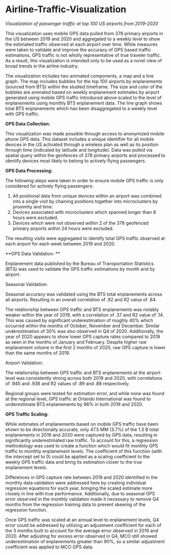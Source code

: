 # Airline-Traffic-Visualization
_Visualization of passenger traffic at top 100 US airports from 2019-2020_

This visualization uses mobile GPS data pulled from 378 primary airports in the US between 2019 and 2020 and aggregated to a weekly level to show the estimated traffic observed at each airport over time. While measures were taken to validate and improve the accuracy of GPS based traffic estimations, GPS traffic is not wholly representative of true traveler traffic. As a result, this visualization is intended only to be used as a novel view of broad trends in the airline industry.

The visualization includes two animated components, a map and a line graph. The map includes bubbles for the top 100 airports by enplanements (sourced from BTS) within the studied timeframe. The size and color of the bubbles are animated based on weekly enplanement estimates by airport generated using mobile GPS traffic introduced above scaled to the level of enplanements using monthly BTS enplanement data. The line graph shows total BTS enplanements which has been disaggregated to a weekly level with GPS traffic.


**GPS Data Collection:**

This visualization was made possible through access to anonymized mobile phone GPS data. This dataset includes a unique identifier for all mobile devices in the US activated through a wireless plan as well as its position through time (indicated by latitude and longitude). Data was pulled via spatial query within the geofences of 378 primary airports and processed to identify devices most likely to belong to actively flying passengers. 


**GPS Data Processing:**

The following steps were taken in order to ensure mobile GPS traffic is only considered for actively flying passengers:
1)	All positional data from unique devices within an airport was combined into a single visit by chaining positions together into microclusters by proximity and time. 
2)	Devices associated with microclusters which spanned longer than 8 hours were excluded.
3)	Devices which were not observed within 2 of the 378 geofenced primary airports within 24 hours were excluded. 

The resulting visits were aggregated to identify total GPS traffic observed at each airport for each week between 2019 and 2020.


**GPS Data Validation: **

Enplanement data published by the Bureau of Transportation Statistics (BTS) was used to validate the GPS traffic estimations by month and by airport. 

Seasonal Validation:

Seasonal accuracy was validated using the BTS total enplanements across all airports.  Resulting in an overall correlation of .92 and R2 value of .84.

The relationship between GPS traffic and BTS enplanements was notably weaker within the year of 2019, with a correlation of .37 and R2 value of .14. This was caused by significant underestimation of roughly 40% which occurred within the months of October, November and December. Similar underestimation of 30% was also observed in Q4 of 2020.
Additionally, the year of 2020 appears to show lower GPS capture rates compared to 2019 as seen in the months of January and February. Despite higher raw enplanement volume in the first 2 months of 2020, raw GPS capture is lower than the same months of 2019. 

Airport Validation: 

The relationship between GPS traffic and BTS enplanements at the airport level was consistently strong across both 2019 and 2020, with correlations of .945 and .936 and R2 values of .89 and .88 respectively. 

Regional groups were tested for estimation error, and while none was found at the regional level, GPS traffic at Orlando International was found to underestimate BTS enplanements by 96% in both 2019 and 2020. 


**GPS Traffic Scaling:** 

While estimates of enplanements based on mobile GPS traffic have been shown to be directionally accurate, only 47.5 MM (3.7%) of the 1.3 B total enplanements in 2019 and 2020 were captured by GPS data, resulting in significantly underestimated raw traffic. To account for this, a regression methodology was used to create a function which would fit monthly GPS traffic to monthly enplanement levels. The coefficient of this function (with the intercept set to 0) could be applied as a scaling coefficient to the weekly GPS traffic data and bring its estimation closer to the true enplanement levels. 

Differences in GPS capture rate between 2019 and 2020 identified in the monthly data validation were addressed here by creating individual regression equations for each year, bringing the scaled estimate more closely in line with true performance. Additionally, due to seasonal GPS error observed in the monthly validation made it necessary to remove Q4 months from the regression training data to prevent skewing of the regression function.  

Once GPS traffic was scaled at an annual level to enplanement levels, Q4 error could be addressed by utilizing an adjustment coefficient for each of the 3 months built to account for the average error observed in 2019 and 2020. After adjusting for excess error observed in Q4, MCO still showed underestimation of enplanements greater than 90%, so a similar adjustment coefficient was applied to MCO GPS data. 
    
